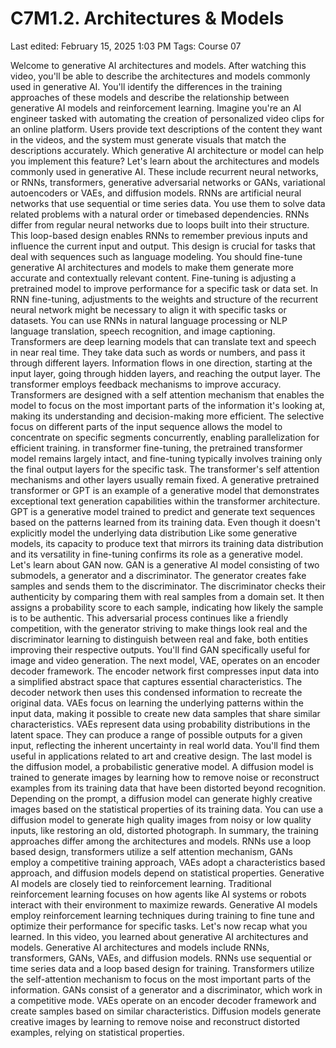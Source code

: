 # C7M1.2. Architectures & Models

Last edited: February 15, 2025 1:03 PM
Tags: Course 07

Welcome to generative AI architectures and models. After watching this video, you'll be able to describe the architectures and models commonly used in generative AI. You'll identify the differences in the training approaches of these models and describe the relationship between generative AI models and reinforcement learning. Imagine you're an AI engineer tasked with automating the creation of personalized video clips for an online platform. Users provide text descriptions of the content they want in the videos, and the system must generate visuals that match the descriptions accurately. Which generative AI architecture or model can help you implement this feature? Let's learn about the architectures and models commonly used in generative AI. These include recurrent neural networks, or RNNs, transformers, generative adversarial networks or GANs, variational autoencoders or VAEs, and diffusion models. RNNs are artificial neural networks that use sequential or time series data. You use them to solve data related problems with a natural order or timebased dependencies. RNNs differ from regular neural networks due to loops built into their structure. This loop-based design enables RNNs to remember previous inputs and influence the current input and output. This design is crucial for tasks that deal with sequences such as language modeling. You should fine-tune generative AI architectures and models to make them generate more accurate and contextually relevant content. Fine-tuning is adjusting a pretrained model to improve performance for a specific task or data set. In RNN fine-tuning, adjustments to the weights and structure of the recurrent neural network might be necessary to align it with specific tasks or datasets. You can use RNNs in natural language processing or NLP language translation, speech recognition, and image captioning. Transformers are deep learning models that can translate text and speech in near real time. They take data such as words or numbers, and pass it through different layers. Information flows in one direction, starting at the input layer, going through hidden layers, and reaching the output layer. The transformer employs feedback mechanisms to improve accuracy. Transformers are designed with a self attention mechanism that enables the model to focus on the most important parts of the information it's looking at, making its understanding and decision-making more efficient. The selective focus on different parts of the input sequence allows the model to concentrate on specific segments concurrently, enabling parallelization for efficient training. in transformer fine-tuning, the pretrained transformer model remains largely intact, and fine-tuning typically involves training only the final output layers for the specific task. The transformer's self attention mechanisms and other layers usually remain fixed. A generative pretrained transformer or GPT is an example of a generative model that demonstrates exceptional text generation capabilities within the transformer architecture. GPT is a generative model trained to predict and generate text sequences based on the patterns learned from its training data. Even though it doesn't explicitly model the underlying data distribution Like some generative models, its capacity to produce text that mirrors its training data distribution and its versatility in fine-tuning confirms its role as a generative model. Let's learn about GAN now. GAN is a generative AI model consisting of two submodels, a generator and a discriminator. The generator creates fake samples and sends them to the discriminator. The discriminator checks their authenticity by comparing them with real samples from a domain set. It then assigns a probability score to each sample, indicating how likely the sample is to be authentic. This adversarial process continues like a friendly competition, with the generator striving to make things look real and the discriminator learning to distinguish between real and fake, both entities improving their respective outputs. You'll find GAN specifically useful for image and video generation. The next model, VAE, operates on an encoder decoder framework. The encoder network first compresses input data into a simplified abstract space that captures essential characteristics. The decoder network then uses this condensed information to recreate the original data. VAEs focus on learning the underlying patterns within the input data, making it possible to create new data samples that share similar characteristics. VAEs represent data using probability distributions in the latent space. They can produce a range of possible outputs for a given input, reflecting the inherent uncertainty in real world data. You'll find them useful in applications related to art and creative design. The last model is the diffusion model, a probabilistic generative model. A diffusion model is trained to generate images by learning how to remove noise or reconstruct examples from its training data that have been distorted beyond recognition. Depending on the prompt, a diffusion model can generate highly creative images based on the statistical properties of its training data. You can use a diffusion model to generate high quality images from noisy or low quality inputs, like restoring an old, distorted photograph. In summary, the training approaches differ among the architectures and models. RNNs use a loop based design, transformers utilize a self attention mechanism, GANs employ a competitive training approach, VAEs adopt a characteristics based approach, and diffusion models depend on statistical properties. Generative AI models are closely tied to reinforcement learning. Traditional reinforcement learning focuses on how agents like AI systems or robots interact with their environment to maximize rewards. Generative AI models employ reinforcement learning techniques during training to fine tune and optimize their performance for specific tasks. Let's now recap what you learned. In this video, you learned about generative AI architectures and models. Generative AI architectures and models include RNNs, transformers, GANs, VAEs, and diffusion models. RNNs use sequential or time series data and a loop based design for training. Transformers utilize the self-attention mechanism to focus on the most important parts of the information. GANs consist of a generator and a discriminator, which work in a competitive mode. VAEs operate on an encoder decoder framework and create samples based on similar characteristics. Diffusion models generate creative images by learning to remove noise and reconstruct distorted examples, relying on statistical properties.